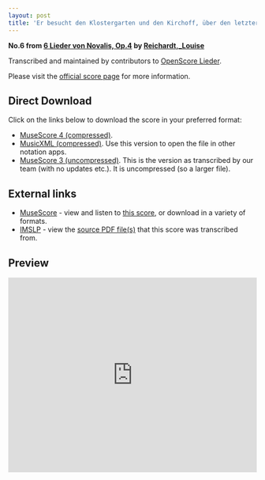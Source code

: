 ```yaml
---
layout: post
title: 'Er besucht den Klostergarten und den Kirchoff, über den letztern findet sich folgendes Gedicht (OpenScore Lieder Corpus)'
---
```


__No.6 from [6 Lieder von Novalis, Op.4](https://fourscoreandmore.org/openscore/lieder/Reichardt%2C_Louise/6_Lieder_von_Novalis%2C_Op.4/) by [Reichardt,_Louise](https://fourscoreandmore.org/openscore/lieder/Reichardt%2C_Louise)__

Transcribed and maintained by contributors to [OpenScore Lieder].

Please visit the [official score page] for more information.

[official score page]: https://musescore.com/openscore-lieder-corpus/scores/5002078
[OpenScore Lieder]: https://musescore.com/openscore-lieder-corpus

## Direct Download

Click on the links below to download the score in your preferred format:
- [MuseScore 4 (compressed)](https://fourscoreandmore.org/openscore/lieder/Reichardt%2C_Louise/6_Lieder_von_Novalis%2C_Op.4/6_Er_besucht_den_Klostergarten_und_den_Kirchoff%2C_%C3%BCber_den_letztern_findet_sich_folgendes_Gedicht.mscz).
- [MusicXML (compressed)](https://fourscoreandmore.org/openscore/lieder/Reichardt%2C_Louise/6_Lieder_von_Novalis%2C_Op.4/6_Er_besucht_den_Klostergarten_und_den_Kirchoff%2C_%C3%BCber_den_letztern_findet_sich_folgendes_Gedicht.mxl). Use this version to open the file in other notation apps.
- [MuseScore 3 (uncompressed)](https://raw.githubusercontent.com/OpenScore/Lieder/refs/heads/main/scores/Reichardt%2C_Louise/6_Lieder_von_Novalis%2C_Op.4/6_Er_besucht_den_Klostergarten_und_den_Kirchoff%2C_%C3%BCber_den_letztern_findet_sich_folgendes_Gedicht/lc5002078.mscx). This is the version as transcribed by our team (with no updates etc.). It is uncompressed (so a larger file).

## External links

- [MuseScore] - view and listen to [this score][MuseScore], or download in a variety of formats.
- [IMSLP] - view the [source PDF file(s)][IMSLP] that this score was transcribed from.

[MuseScore]: https://musescore.com/score/5002078
[IMSLP]: https://imslp.org/wiki/Special:ReverseLookup/511862

## Preview

<iframe width="100%" height="394" src="https://musescore.com/openscore-lieder-corpus/scores/5002078/embed" frameborder="0" allowfullscreen allow="autoplay; fullscreen"></iframe>
